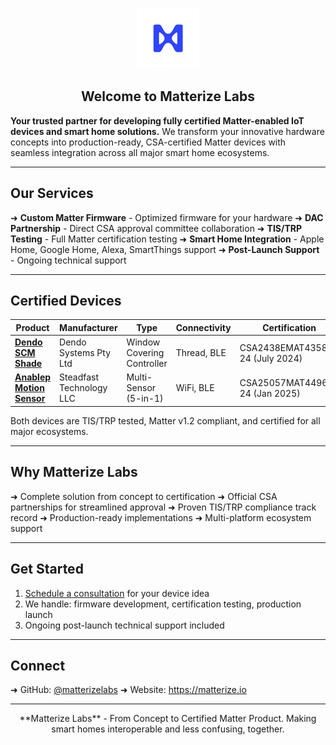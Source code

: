 <div align="center">

![Matterize Labs Logo](../matterizelabs_100.png)

## Welcome to Matterize Labs

</div>

**Your trusted partner for developing fully certified Matter-enabled IoT devices and smart home solutions.** We transform your innovative hardware concepts into production-ready, CSA-certified Matter devices with seamless integration across all major smart home ecosystems.

---
## Our Services

➜ **Custom Matter Firmware** - Optimized firmware for your hardware
➜ **DAC Partnership** - Direct CSA approval committee collaboration
➜ **TIS/TRP Testing** - Full Matter certification testing
➜ **Smart Home Integration** - Apple Home, Google Home, Alexa, SmartThings support
➜ **Post-Launch Support** - Ongoing technical support

---
## Certified Devices

| Product | Manufacturer | Type | Connectivity | Certification |
|---------|--------------|------|--------------|---|
| **[Dendo SCM Shade](https://www.csa-iot.org/csa_product/dendo-scm-shade)** | Dendo Systems Pty Ltd | Window Covering Controller | Thread, BLE | CSA2438EMAT43585-24 (July 2024) |
| **[Anablep Motion Sensor](https://www.csa-iot.org/csa_product/anablepsecurity-motion-sensor)** | Steadfast Technology LLC | Multi-Sensor (5-in-1) | WiFi, BLE | CSA25057MAT44969-24 (Jan 2025) |

Both devices are TIS/TRP tested, Matter v1.2 compliant, and certified for all major ecosystems.

---
## Why Matterize Labs

➜ Complete solution from concept to certification
➜ Official CSA partnerships for streamlined approval
➜ Proven TIS/TRP compliance track record
➜ Production-ready implementations
➜ Multi-platform ecosystem support

---
## Get Started

1. [Schedule a consultation](https://cal.com/abu-matterize/matter-development) for your device idea
2. We handle: firmware development, certification testing, production launch
3. Ongoing post-launch technical support included

---
## Connect

➜ GitHub: [@matterizelabs](https://github.com/matterizelabs)
➜ Website: https://matterize.io

---
<p style="text-align:center;">**Matterize Labs** - From Concept to Certified Matter Product. Making smart homes interoperable and less confusing, together.</p>
